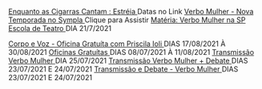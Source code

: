 <!--👇 Links Novos 👇-->
[ Enquanto as Cigarras Cantam : Estréia ](https://www.instagram.com/p/CZUYnowrn0v/) Datas no Link
[ Verbo Mulher - Nova Temporada no Sympla ](https://www.sympla.com.br/verbo-mulher__1359426) Clique para Assistir
[ Matéria: Verbo Mulher na SP Escola de Teatro ](https://www.spescoladeteatro.org.br/noticia/tag/verbo-mulher) DIA 21/7/2021
<del>
<!--👇 Links Antigos 👇-->
[ Corpo e Voz - Oficina Gratuíta com Priscila Ioli ](https://www.instagram.com/p/CSc7FtcBwIZ/) DIAS 17/08/2021 À 30/08/2021
[ Oficinas Gratuítas ](https://docs.google.com/forms/d/e/1FAIpQLScaMnpROJQd0P0z3mJjFo-z4Fkxlu4tkugnkWlZfCewgqvT0Q/viewform) DIAS 08/07/2021 À 11/08/2021
[ Transmissão Verbo Mulher ](https://www.facebook.com/CentroCulturalMonteAzul) DIA 25/07/2021
[ Transmissão Verbo Mulher + Debate ](https://www.instagram.com/epcultural151/) DIAS 23/07/2021 E 24/07/2021
[ Transmissão e Debate - Verbo Mulher ](https://www.instagram.com/epcultural151/) DIAS 23/07/2021 E 24/07/2021
</del>
